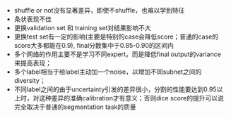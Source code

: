  - shuffle or not没有显著差异，即使不shuffle，也难以学到特征
 - 条状表现不佳
 - 更换validation set 和 training set对结果影响不大
 - 更换test set有一定的影响(主要是特别的case会降低score；普通的case的score大多都能在0.9), final分数集中于0.85-0.90的区间内
 - 多个网络的作用主要不是学习不同expert，而是降低final output的variance来提高表现；
 - 多个label相当于给label主动加一个noise，以增加不同subnet之间的diversity；
 - 不同label之间的由于uncertainty引发的差异很小，分割的性能要达到0.95以上时，对这种差异的准确calibration才有意义；否则dice score的提升可以说完全取决于普通的segmentation task的质量